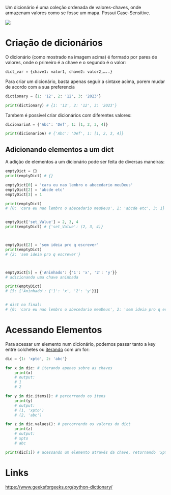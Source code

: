 Um dicionário é uma coleção ordenada de valores-chaves, onde armazenam valores como se fosse um mapa. Possui Case-Sensitive.

![](Pasted%20image%2020231212202458.png)


# Criação de dicionários
O dicionário (como mostrado na imagem acima) é formado por pares de valores, onde o primeiro é a chave e o segundo é o valor:
```python
dict_var = {chave1: valor1, chave2: valor2,…..}
```


Para criar um dicionário, basta apenas seguir a sintaxe acima, porem mudar de acordo com a sua preferencia

```python
dictionary = {1: '12', 2: '12', 3: '2023'}

print(dictionary) # {1: '12', 2: '12', 3: '2023'}
```


Tambem é possível criar dicionários com diferentes valores:

```python
dicionarioA = {'Abc': 'Def', 1: [1, 2, 3, 4]}

print(dicionarioA) # {'Abc': 'Def', 1: [1, 2, 3, 4]}
```


## Adicionando elementos a um dict

A adição de elementos a um dicionário pode ser feita de diversas maneiras:

```python
emptyDict = {}
print(emptyDict) # {}

emptyDict[0] = 'cara eu nao lembro o abecedario meuDeus'
emptyDict[2] = 'abcde etc'
emptyDict[3] = 1

print(emptyDict)
# {0: 'cara eu nao lembro o abecedario meuDeus', 2: 'abcde etc', 3: 1}


emptyDict['set_Value'] = 2, 3, 4
print(emptyDict) # {'set_Value': (2, 3, 4)}



emptyDict[2] = 'sem ideia pro q escrever'
print(emptyDict)
# {2: 'sem ideia pro q escrever'}



emptyDict[5] = {'Aninhado': {'1': 'x', '2': 'y'}} 
# adicionando uma chave aninhada

print(emptyDict)
# {5: {'Aninhado': {'1': 'x', '2': 'y'}}}


# dict no final:
# {0: 'cara eu nao lembro o abecedario meuDeus', 2: 'sem ideia pro q escrever', 3: 1, 'set_Value': (2, 3, 4), 5: {'Aninhado': {'1': 'x', '2': 'y'}}}

```

# Acessando Elementos
Para acessar um elemento num dicionário, podemos passar tanto a key entre colchetes ou [iterando](Itarables%20and%20Iterators.md) com um for:

```python
dic = {1: 'xpto', 2: 'abc'}

for x in dic: # iterando apenas sobre as chaves
	print(x)
	# output:
	# 1
	# 2

for y in dic.items(): # percorrendo os itens
	print(y)
	# output:
	# (1, 'xpto')
	# (2, 'abc')

for z in dic.values(): # percorrendo os valores do dict
	print(z)
	# output:
	# xpto
	# abc

print(dic[1]) # acessando um elemento através da chave, retornando 'xpto'
```

# Links

https://www.geeksforgeeks.org/python-dictionary/